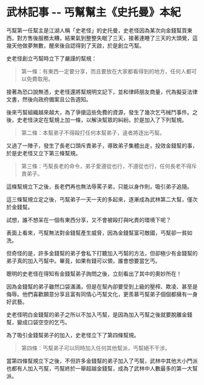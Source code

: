 # 武林記事 -- 丐幫幫主《史托曼》本紀

丐幫第一任幫主是江湖人稱「史老怪」的史托曼，史老怪因為某次向金錢幫買東西，對方售後服務太糟，結果氣到整整失眠了三天，接著連睡了三天的大頭覺，這幾天他做夢無數，醒來後自認得到了天啟，於是創立丐幫。

史老怪創立丐幫時立下了嚴謹的幫規：

> 第一條：有東西一定要分享，而且要放在大家都看得到的地方，任何人都可以免費取用。

接著為恐口說無憑，史老怪還將幫規明文記下，並和律師朋友商量，代為擬妥法律文書，然後向政府備案且公告週知。

後來丐幫組織越來越大，為了爭搶這些免費的資源，發生了幾次乞丐械鬥事件。之後，史老怪決定在幫規上加一條，以解決幫眾的糾紛。於是加入了下列幫規。

> 第二條：本幫弟子不得毆打任何本幫弟子，違者將逐出丐幫。

又過了一陣子，發生了長老口頭斥責弟子，導致弟子集體出走，投效金錢幫的事，於是史老怪又立下第三條幫規。

> 第三條：丐幫長老的命令，弟子愛遵從也行，不遵從也行，任何長老不得斥責弟子。

這條幫規立下之後，長老們再也無法辱罵子弟，只能以身作則，吸引弟子追隨。

這三條幫規立定之後，丐幫弟子一天一天的多起來，逐漸成為武林第二大幫，僅次於金錢幫。

試想，誰不想呆在一個有東西分享，又不會被毆打與叱責的環境下呢？

表面上看來，丐幫無法對金錢幫產生威脅，因為金錢幫富可敵國，丐幫卻一貧如洗。

但奇怪的是，許多金錢幫的弟子會私下打聽加入丐幫的方法，但卻極少有金錢幫的弟子真的加入丐幫中。畢竟，如果有錢可以領，誰會想要當乞丐。

聰明的史老怪在得知有金錢幫弟子詢問之後，立刻看出了其中的奧妙所在！

因為金錢幫的弟子雖然口袋滿滿，但是在幫內卻要受到上級的壓榨、欺凌、甚至是侮辱。他們喜歡願意分享且富有同情心丐幫文化，更羨慕丐幫弟子個個都擁有一身好武藝。

史老怪明白金錢幫的弟子之所以不加入丐幫，是因為加入丐幫之後就要脫離金錢幫，變成口袋空空的乞丐。

為了吸引金錢幫弟子的加入，史老怪立下了第四條幫規。

> 第四條：丐幫弟子可以同時加入任何其他幫派，丐幫絕不干涉。

當第四條幫規立下之後，不但許多金錢幫的弟子加入了丐幫，武林中其他大小門派也都有人加入丐幫，丐幫終於一舉超越金錢幫，成為了武林中人數最多的第一大幫派。
